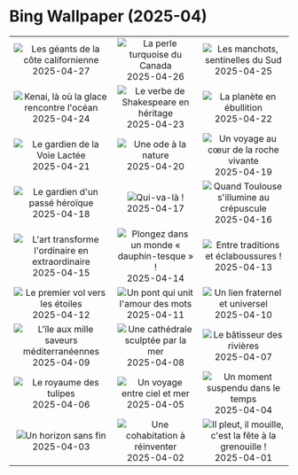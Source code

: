 # Bing Wallpaper (2025-04)

|  |  |  |
|:---:|:---:|:---:|
| ![](https://www.bing.com/th?id=OHR.RedwoodGrove_FR-FR2313979234_400x240.jpg "Les géants de la côte californienne") 2025-04-27 | ![](https://www.bing.com/th?id=OHR.BrucePeninsula_FR-FR8669320621_400x240.jpg "La perle turquoise du Canada") 2025-04-26 | ![](https://www.bing.com/th?id=OHR.MagellanicPenguin_FR-FR7463895706_400x240.jpg "Les manchots, sentinelles du Sud") 2025-04-25 |
| ![](https://www.bing.com/th?id=OHR.KenaiSpires_FR-FR3080979017_400x240.jpg "Kenai, là où la glace rencontre l'océan") 2025-04-24 | ![](https://www.bing.com/th?id=OHR.GlobeTheatre_FR-FR2329774006_400x240.jpg "Le verbe de Shakespeare en héritage") 2025-04-23 | ![](https://www.bing.com/th?id=OHR.YellowstoneSpring_FR-FR1648362010_400x240.jpg "La planète en ébullition") 2025-04-22 |
| ![](https://www.bing.com/th?id=OHR.JoshuaStars_FR-FR1134604793_400x240.jpg "Le gardien de la Voie Lactée") 2025-04-21 | ![](https://www.bing.com/th?id=OHR.BunnyLove_FR-FR9891527833_400x240.jpg "Une ode à la nature") 2025-04-20 | ![](https://www.bing.com/th?id=OHR.ZionValley_FR-FR4910447899_400x240.jpg "Un voyage au cœur de la roche vivante") 2025-04-19 |
| ![](https://www.bing.com/th?id=OHR.BelfortLion_FR-FR4338393080_400x240.jpg "Le gardien d'un passé héroïque") 2025-04-18 | ![](https://www.bing.com/th?id=OHR.EcuadorBird_FR-FR4091583945_400x240.jpg "Qui-va-là !") 2025-04-17 | ![](https://www.bing.com/th?id=OHR.ToulouseBridge_FR-FR3626710676_400x240.jpg "Quand Toulouse s'illumine au crépuscule") 2025-04-16 |
| ![](https://www.bing.com/th?id=OHR.BeachArt_FR-FR1721959544_400x240.jpg "L'art transforme l'ordinaire en extraordinaire") 2025-04-15 | ![](https://www.bing.com/th?id=OHR.SpottedDolphins_FR-FR1251975856_400x240.jpg "Plongez dans un monde « dauphin-tesque » !") 2025-04-14 | ![](https://www.bing.com/th?id=OHR.ThailandPagodas_FR-FR9765190330_400x240.jpg "Entre traditions et éclaboussures !") 2025-04-13 |
| ![](https://www.bing.com/th?id=OHR.SpaceFlight_FR-FR9020944555_400x240.jpg "Le premier vol vers les étoiles") 2025-04-12 | ![](https://www.bing.com/th?id=OHR.BookFestival_FR-FR8770789335_400x240.jpg "Un pont qui unit l'amour des mots") 2025-04-11 | ![](https://www.bing.com/th?id=OHR.LittleFoxes_FR-FR7823312506_400x240.jpg "Un lien fraternel et universel") 2025-04-10 |
| ![](https://www.bing.com/th?id=OHR.BlueNaxos_FR-FR7466920458_400x240.jpg "L'île aux mille saveurs méditerranéennes") 2025-04-09 | ![](https://www.bing.com/th?id=OHR.LagoaPortugal_FR-FR7179459990_400x240.jpg "Une cathédrale sculptée par la mer") 2025-04-08 | ![](https://www.bing.com/th?id=OHR.BeaverDay_FR-FR0993512788_400x240.jpg "Le bâtisseur des rivières") 2025-04-07 |
| ![](https://www.bing.com/th?id=OHR.TulipsWindmill_FR-FR8201526563_400x240.jpg "Le royaume des tulipes") 2025-04-06 | ![](https://www.bing.com/th?id=OHR.GaztelugatxeSunset_FR-FR9907394387_400x240.jpg "Un voyage entre ciel et mer") 2025-04-05 | ![](https://www.bing.com/th?id=OHR.CherryBlossomDC_FR-FR9055412719_400x240.jpg "Un moment suspendu dans le temps") 2025-04-04 |
| ![](https://www.bing.com/th?id=OHR.SaguaroRainbow_FR-FR7652479435_400x240.jpg "Un horizon sans fin") 2025-04-03 | ![](https://www.bing.com/th?id=OHR.WildWolf_FR-FR5843982312_400x240.jpg "Une cohabitation à réinventer") 2025-04-02 | ![](https://www.bing.com/th?id=OHR.TicanFrog_FR-FR5747392507_400x240.jpg "Il pleut, il mouille, c'est la fête à la grenouille !") 2025-04-01 |
